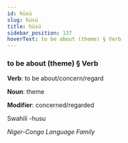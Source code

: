 ```yaml
---
id: hüsü
slug: hüsü
title: hüsü
sidebar_position: 137
hoverText: to be about (theme) § Verb
---
```


### to be about (theme) § Verb

**Verb**: to be about/concern/regard

**Noun**: theme

**Modifier**: concerned/regarded

Swahili -husu 

*Niger-Congo Language Family*